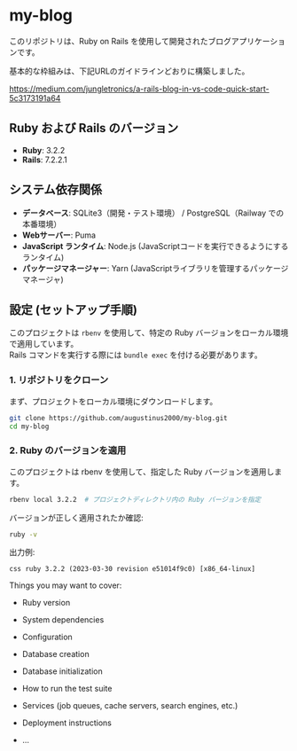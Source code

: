 # my-blog

このリポジトリは、Ruby on Rails を使用して開発されたブログアプリケーションです。

基本的な枠組みは、下記URLのガイドラインどおりに構築しました。

https://medium.com/jungletronics/a-rails-blog-in-vs-code-quick-start-5c3173191a64

## Ruby および Rails のバージョン

- **Ruby**: 3.2.2
- **Rails**: 7.2.2.1

## システム依存関係

- **データベース**: SQLite3（開発・テスト環境） / PostgreSQL（Railway での本番環境）
- **Webサーバー**: Puma
- **JavaScript ランタイム**: Node.js (JavaScriptコードを実行できるようにするランタイム)
- **パッケージマネージャー**: Yarn (JavaScriptライブラリを管理するパッケージマネージャ)

## 設定 (セットアップ手順)

このプロジェクトは `rbenv` を使用して、特定の Ruby バージョンをローカル環境で適用しています。  
Rails コマンドを実行する際には `bundle exec` を付ける必要があります。

### **1. リポジトリをクローン**
まず、プロジェクトをローカル環境にダウンロードします。

```bash
git clone https://github.com/augustinus2000/my-blog.git
cd my-blog
```

### **2. Ruby のバージョンを適用**
このプロジェクトは rbenv を使用して、指定した Ruby バージョンを適用します。

```bash
rbenv local 3.2.2  # プロジェクトディレクトリ内の Ruby バージョンを指定
```

バージョンが正しく適用されたか確認:

```bash
ruby -v
```

出力例:

```
css ruby 3.2.2 (2023-03-30 revision e51014f9c0) [x86_64-linux]
```
   
Things you may want to cover:

* Ruby version

* System dependencies

* Configuration

* Database creation

* Database initialization

* How to run the test suite

* Services (job queues, cache servers, search engines, etc.)

* Deployment instructions

* ...

